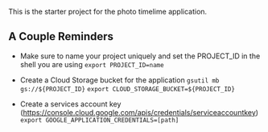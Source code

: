 This is the starter project for the photo timelime application.

A Couple Reminders
-------------------

* Make sure to name your project uniquely and set the PROJECT_ID in the shell you are using
`export PROJECT_ID=name`

* Create a Cloud Storage bucket for the application
`gsutil mb gs://${PROJECT_ID}`
`export CLOUD_STORAGE_BUCKET=${PROJECT_ID}`

* Create a services account key (https://console.cloud.google.com/apis/credentials/serviceaccountkey)
`export GOOGLE_APPLICATION_CREDENTIALS=[path]`
